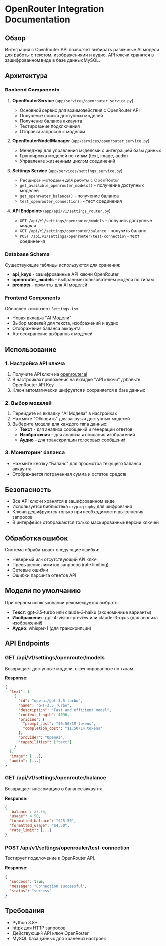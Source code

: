 # OpenRouter Integration Documentation

## Обзор

Интеграция с OpenRouter API позволяет выбирать различные AI модели для работы с текстом, изображениями и аудио. API ключи хранятся в зашифрованном виде в базе данных MySQL.

## Архитектура

### Backend Components

1. **OpenRouterService** (`app/services/openrouter_service.py`)
   - Основной сервис для взаимодействия с OpenRouter API
   - Получение списка доступных моделей
   - Получение баланса аккаунта
   - Тестирование подключения
   - Отправка запросов к моделям

2. **OpenRouterModelManager** (`app/services/openrouter_service.py`)
   - Менеджер для управления моделями с интеграцией базы данных
   - Группировка моделей по типам (text, image, audio)
   - Управление жизненным циклом соединений

3. **Settings Service** (`app/services/settings_service.py`)
   - Расширен методами для работы с OpenRouter
   - `get_available_openrouter_models()` - получение доступных моделей
   - `get_openrouter_balance()` - получение баланса
   - `test_openrouter_connection()` - тест соединения

4. **API Endpoints** (`app/api/v1/settings_router.py`)
   - `GET /api/v1/settings/openrouter/models` - получить доступные модели
   - `GET /api/v1/settings/openrouter/balance` - получить баланс
   - `POST /api/v1/settings/openrouter/test-connection` - тест соединения

### Database Schema

Существующие таблицы используются для хранения:

- **api_keys** - зашифрованные API ключи OpenRouter
- **openrouter_models** - выбранные пользователем модели по типам
- **prompts** - промпты для AI моделей

### Frontend Components

Обновлен компонент `Settings.tsx`:
- Новая вкладка "AI Модели" 
- Выбор моделей для текста, изображений и аудио
- Отображение баланса аккаунта
- Автосохранение выбранных моделей

## Использование

### 1. Настройка API ключа

1. Получите API ключ на [openrouter.ai](https://openrouter.ai)
2. В настройках приложения на вкладке "API ключи" добавьте OpenRouter API Key
3. Ключ автоматически шифруется и сохраняется в базе данных

### 2. Выбор моделей

1. Перейдите на вкладку "AI Модели" в настройках
2. Нажмите "Обновить" для загрузки доступных моделей
3. Выберите модели для каждого типа данных:
   - **Текст** - для анализа сообщений и генерации ответов
   - **Изображения** - для анализа и описания изображений
   - **Аудио** - для транскрипции голосовых сообщений

### 3. Мониторинг баланса

- Нажмите кнопку "Баланс" для просмотра текущего баланса аккаунта
- Отображается потраченная сумма и остаток средств

## Безопасность

- Все API ключи хранятся в зашифрованном виде
- Используется библиотека `cryptography` для шифрования
- Ключи дешифруются только при необходимости выполнения запросов
- В интерфейсе отображаются только маскированные версии ключей

## Обработка ошибок

Система обрабатывает следующие ошибки:
- Неверный или отсутствующий API ключ
- Превышение лимитов запросов (rate limiting)
- Сетевые ошибки
- Ошибки парсинга ответов API

## Модели по умолчанию

При первом использовании рекомендуется выбрать:
- **Текст**: gpt-3.5-turbo или claude-3-haiku (экономичные варианты)
- **Изображения**: gpt-4-vision-preview или claude-3-opus (для анализа изображений)
- **Аудио**: whisper-1 (для транскрипции)

## API Endpoints

### GET /api/v1/settings/openrouter/models
Возвращает доступные модели, сгруппированные по типам.

**Response:**
```json
{
  "text": [
    {
      "id": "openai/gpt-3.5-turbo",
      "name": "GPT-3.5 Turbo",
      "description": "Fast and efficient model",
      "context_length": 4096,
      "pricing": {
        "prompt_cost": "$0.50/1M tokens",
        "completion_cost": "$1.50/1M tokens"
      },
      "provider": "OpenAI",
      "capabilities": ["text"]
    }
  ],
  "image": [...],
  "audio": [...]
}
```

### GET /api/v1/settings/openrouter/balance
Возвращает информацию о балансе аккаунта.

**Response:**
```json
{
  "balance": 25.50,
  "usage": 4.50,
  "formatted_balance": "$25.50",
  "formatted_usage": "$4.50",
  "rate_limit": {...}
}
```

### POST /api/v1/settings/openrouter/test-connection
Тестирует подключение к OpenRouter API.

**Response:**
```json
{
  "success": true,
  "message": "Connection successful",
  "status": "success"
}
```

## Требования

- Python 3.8+
- httpx для HTTP запросов
- Действующий API ключ OpenRouter
- MySQL база данных для хранения настроек
